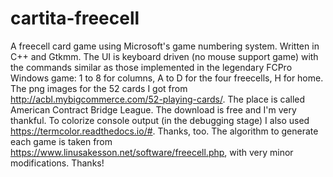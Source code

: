 # cartita-freecell
A freecell card game using Microsoft's game numbering system. Written in C++ and Gtkmm.
The UI is keyboard driven (no mouse support game) with the commands similar as those implemented in the legendary FCPro Windows game: 1 to 8 for columns, A to D for the four freecells, H for home.
The png images for the 52 cards I got from http://acbl.mybigcommerce.com/52-playing-cards/. The place is called American Contract Bridge League. The download is free and I'm very thankful.
To colorize console output (in the debugging stage) I also used https://termcolor.readthedocs.io/#. Thanks, too.
The algorithm to generate each game is taken from https://www.linusakesson.net/software/freecell.php, with very minor modifications. Thanks!
